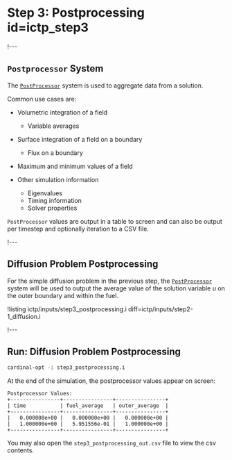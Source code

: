 # Step 3: Postprocessing id=ictp_step3

!---

## `Postprocessor` System

The [`PostProcessor`](Postprocessors/index.md) system is used to aggregate data from a solution.

Common use cases are:

- Volumetric integration of a field

  - Variable averages

- Surface integration of a field on a boundary

  - Flux on a boundary

- Maximum and minimum values of a field
- Other simulation information

  - Eigenvalues
  - Timing information
  - Solver properties

`PostProcessor` values are output in a table to screen and can also be output per timestep and optionally iteration to a CSV file.

!---

## Diffusion Problem Postprocessing

For the simple diffusion problem in the previous step, the [`PostProcessor`](Postprocessors/index.md) system will be used to output the average value of the solution variable $u$ on the outer boundary and within the fuel.

!listing ictp/inputs/step3_postprocessing.i diff=ictp/inputs/step2-1_diffusion.i

!---

## Run: Diffusion Problem Postprocessing

```bash
cardinal-opt -i step3_postprocessing.i
```

At the end of the simulation, the postprocessor values appear on screen:

```
Postprocessor Values:
+----------------+----------------+----------------+
| time           | fuel_average   | outer_average  |
+----------------+----------------+----------------+
|   0.000000e+00 |   0.000000e+00 |   0.000000e+00 |
|   1.000000e+00 |   5.951556e-01 |   1.000000e+00 |
+----------------+----------------+----------------+
```

You may also open the `step3_postprocessing_out.csv` file to view the csv contents.
